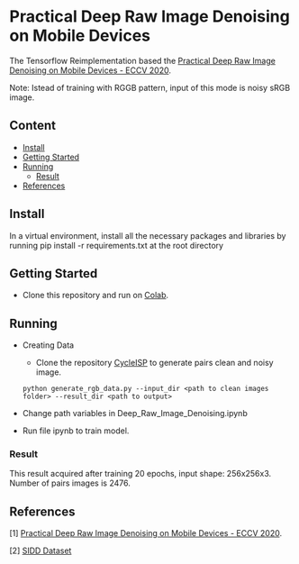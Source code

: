# Practical Deep Raw Image Denoising on Mobile Devices

The Tensorflow Reimplementation based the [Practical Deep Raw Image Denoising on Mobile Devices - ECCV 2020](https://www.ecva.net/papers/eccv_2020/papers_ECCV/papers/123510001.pdf).

Note: Istead of training with RGGB pattern, input of this mode is noisy sRGB image.

## Content
  - [Install](#install)
  - [Getting Started](#getting-started)
  - [Running](#running)
    - [Result](#result)
  - [References](#references)

## Install
In a virtual environment, install all the necessary packages and libraries by running pip install -r requirements.txt at the root directory

## Getting Started

- Clone this repository and run on [Colab](https://colab.research.google.com/notebooks/intro.ipynb).

## Running

- Creating Data
  - Clone the repository [CycleISP](https://github.com/swz30/CycleISP) to generate pairs clean and noisy image.

  ```
  python generate_rgb_data.py --input_dir <path to clean images folder> --result_dir <path to output>
  ```

- Change path variables in Deep_Raw_Image_Denoising.ipynb

- Run file ipynb to train model.


### Result

This result acquired after training 20 epochs, input shape: 256x256x3. Number of pairs images is 2476.

## References
[1] [Practical Deep Raw Image Denoising on Mobile Devices - ECCV 2020](https://www.ecva.net/papers/eccv_2020/papers_ECCV/papers/123510001.pdf).

[2] [SIDD Dataset](https://www.eecs.yorku.ca/~kamel/sidd/)
